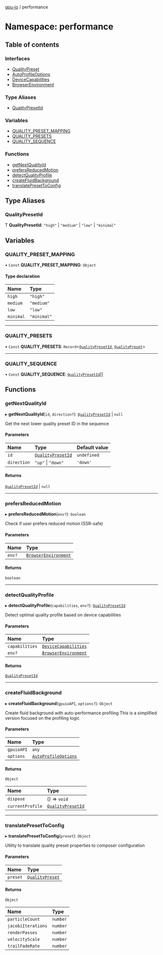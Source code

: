 [gpu-io](../README.md) / performance

# Namespace: performance

## Table of contents

### Interfaces

- [QualityPreset](../interfaces/performance.QualityPreset.md)
- [AutoProfileOptions](../interfaces/performance.AutoProfileOptions.md)
- [DeviceCapabilities](../interfaces/performance.DeviceCapabilities.md)
- [BrowserEnvironment](../interfaces/performance.BrowserEnvironment.md)

### Type Aliases

- [QualityPresetId](performance.md#qualitypresetid)

### Variables

- [QUALITY\_PRESET\_MAPPING](performance.md#quality_preset_mapping)
- [QUALITY\_PRESETS](performance.md#quality_presets)
- [QUALITY\_SEQUENCE](performance.md#quality_sequence)

### Functions

- [getNextQualityId](performance.md#getnextqualityid)
- [prefersReducedMotion](performance.md#prefersreducedmotion)
- [detectQualityProfile](performance.md#detectqualityprofile)
- [createFluidBackground](performance.md#createfluidbackground)
- [translatePresetToConfig](performance.md#translatepresettoconfig)

## Type Aliases

### QualityPresetId

Ƭ **QualityPresetId**: ``"high"`` \| ``"medium"`` \| ``"low"`` \| ``"minimal"``

## Variables

### QUALITY\_PRESET\_MAPPING

• `Const` **QUALITY\_PRESET\_MAPPING**: `Object`

#### Type declaration

| Name | Type |
| :------ | :------ |
| `high` | ``"high"`` |
| `medium` | ``"medium"`` |
| `low` | ``"low"`` |
| `minimal` | ``"minimal"`` |

___

### QUALITY\_PRESETS

• `Const` **QUALITY\_PRESETS**: `Record`<[`QualityPresetId`](performance.md#qualitypresetid), [`QualityPreset`](../interfaces/performance.QualityPreset.md)\>

___

### QUALITY\_SEQUENCE

• `Const` **QUALITY\_SEQUENCE**: [`QualityPresetId`](performance.md#qualitypresetid)[]

## Functions

### getNextQualityId

▸ **getNextQualityId**(`id`, `direction?`): [`QualityPresetId`](performance.md#qualitypresetid) \| ``null``

Get the next lower quality preset ID in the sequence

#### Parameters

| Name | Type | Default value |
| :------ | :------ | :------ |
| `id` | [`QualityPresetId`](performance.md#qualitypresetid) | `undefined` |
| `direction` | ``"up"`` \| ``"down"`` | `'down'` |

#### Returns

[`QualityPresetId`](performance.md#qualitypresetid) \| ``null``

___

### prefersReducedMotion

▸ **prefersReducedMotion**(`env?`): `boolean`

Check if user prefers reduced motion (SSR-safe)

#### Parameters

| Name | Type |
| :------ | :------ |
| `env?` | [`BrowserEnvironment`](../interfaces/performance.BrowserEnvironment.md) |

#### Returns

`boolean`

___

### detectQualityProfile

▸ **detectQualityProfile**(`capabilities`, `env?`): [`QualityPresetId`](performance.md#qualitypresetid)

Detect optimal quality profile based on device capabilities

#### Parameters

| Name | Type |
| :------ | :------ |
| `capabilities` | [`DeviceCapabilities`](../interfaces/performance.DeviceCapabilities.md) |
| `env?` | [`BrowserEnvironment`](../interfaces/performance.BrowserEnvironment.md) |

#### Returns

[`QualityPresetId`](performance.md#qualitypresetid)

___

### createFluidBackground

▸ **createFluidBackground**(`gpuioAPI`, `options?`): `Object`

Create fluid background with auto-performance profiling
This is a simplified version focused on the profiling logic

#### Parameters

| Name | Type |
| :------ | :------ |
| `gpuioAPI` | `any` |
| `options` | [`AutoProfileOptions`](../interfaces/performance.AutoProfileOptions.md) |

#### Returns

`Object`

| Name | Type |
| :------ | :------ |
| `dispose` | () => `void` |
| `currentProfile` | [`QualityPresetId`](performance.md#qualitypresetid) |

___

### translatePresetToConfig

▸ **translatePresetToConfig**(`preset`): `Object`

Utility to translate quality preset properties to composer configuration

#### Parameters

| Name | Type |
| :------ | :------ |
| `preset` | [`QualityPreset`](../interfaces/performance.QualityPreset.md) |

#### Returns

`Object`

| Name | Type |
| :------ | :------ |
| `particleCount` | `number` |
| `jacobiIterations` | `number` |
| `renderPasses` | `number` |
| `velocityScale` | `number` |
| `trailFadeRate` | `number` |
